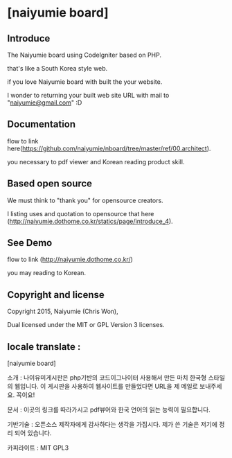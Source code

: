 # [naiyumie board]

## Introduce

The Naiyumie board using CodeIgniter based on PHP.

that's like a South Korea style web.

if you love Naiyumie board with built the your website.

I wonder to returning your built web site URL  with mail to "naiyumie@gmail.com" :D

## Documentation

flow to link here(https://github.com/naiyumie/nboard/tree/master/ref/00.architect).

you necessary to pdf viewer and Korean reading product skill.

## Based open source

We must think to "thank you" for opensource creators.

I listing uses and quotation to opensource that here (http://naiyumie.dothome.co.kr/statics/page/introduce_4).


## See Demo

flow to link (http://naiyumie.dothome.co.kr/)

you may reading to Korean.

## Copyright and license

Copyright 2015, Naiyumie (Chris Won),

Dual licensed under the MIT or GPL Version 3 licenses.









## locale translate :

[naiyumie board]

소개 : 나이유미게시판은 php기반의 코드이그나이터 사용해서 만든
마치 한국형 스타일의 웹입니다.
이 게시판을 사용하여 웹사이트를 만들었다면
URL을 제 메일로 보내주세요. 꼭이요!

문서 : 이곳의 링크를 따라가시고 pdf뷰어와 한국 언어의 읽는 능력이 필요합니다.

기반기술 : 오픈소스 제작자에게 감사하다는 생각을 가집시다. 제가 쓴 기술은 저기에 정리 되어 있습니다.

카피라이트 : MIT GPL3